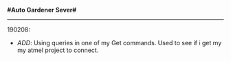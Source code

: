 **#Auto Gardener Sever#**

___________________________________________________________________________________________________________________________________________________
190208:
 - _ADD_:
   Using queries in one of my Get commands. Used to see if i get my my atmel project to connect.